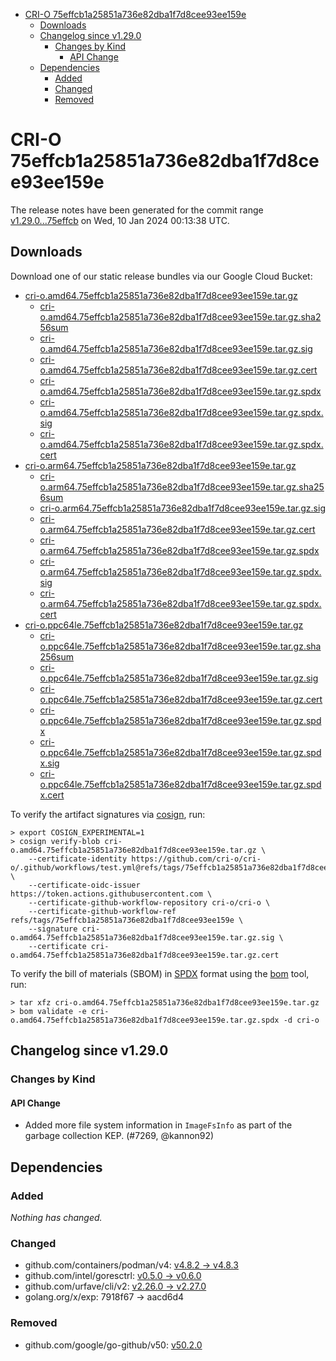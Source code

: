 - [CRI-O 75effcb1a25851a736e82dba1f7d8cee93ee159e](#cri-o-75effcb1a25851a736e82dba1f7d8cee93ee159e)
  - [Downloads](#downloads)
  - [Changelog since v1.29.0](#changelog-since-v1290)
    - [Changes by Kind](#changes-by-kind)
      - [API Change](#api-change)
  - [Dependencies](#dependencies)
    - [Added](#added)
    - [Changed](#changed)
    - [Removed](#removed)

# CRI-O 75effcb1a25851a736e82dba1f7d8cee93ee159e

The release notes have been generated for the commit range
[v1.29.0...75effcb](https://github.com/cri-o/cri-o/compare/v1.29.0...75effcb1a25851a736e82dba1f7d8cee93ee159e) on Wed, 10 Jan 2024 00:13:38 UTC.

## Downloads

Download one of our static release bundles via our Google Cloud Bucket:

- [cri-o.amd64.75effcb1a25851a736e82dba1f7d8cee93ee159e.tar.gz](https://storage.googleapis.com/cri-o/artifacts/cri-o.amd64.75effcb1a25851a736e82dba1f7d8cee93ee159e.tar.gz)
  - [cri-o.amd64.75effcb1a25851a736e82dba1f7d8cee93ee159e.tar.gz.sha256sum](https://storage.googleapis.com/cri-o/artifacts/cri-o.amd64.75effcb1a25851a736e82dba1f7d8cee93ee159e.tar.gz.sha256sum)
  - [cri-o.amd64.75effcb1a25851a736e82dba1f7d8cee93ee159e.tar.gz.sig](https://storage.googleapis.com/cri-o/artifacts/cri-o.amd64.75effcb1a25851a736e82dba1f7d8cee93ee159e.tar.gz.sig)
  - [cri-o.amd64.75effcb1a25851a736e82dba1f7d8cee93ee159e.tar.gz.cert](https://storage.googleapis.com/cri-o/artifacts/cri-o.amd64.75effcb1a25851a736e82dba1f7d8cee93ee159e.tar.gz.cert)
  - [cri-o.amd64.75effcb1a25851a736e82dba1f7d8cee93ee159e.tar.gz.spdx](https://storage.googleapis.com/cri-o/artifacts/cri-o.amd64.75effcb1a25851a736e82dba1f7d8cee93ee159e.tar.gz.spdx)
  - [cri-o.amd64.75effcb1a25851a736e82dba1f7d8cee93ee159e.tar.gz.spdx.sig](https://storage.googleapis.com/cri-o/artifacts/cri-o.amd64.75effcb1a25851a736e82dba1f7d8cee93ee159e.tar.gz.spdx.sig)
  - [cri-o.amd64.75effcb1a25851a736e82dba1f7d8cee93ee159e.tar.gz.spdx.cert](https://storage.googleapis.com/cri-o/artifacts/cri-o.amd64.75effcb1a25851a736e82dba1f7d8cee93ee159e.tar.gz.spdx.cert)
- [cri-o.arm64.75effcb1a25851a736e82dba1f7d8cee93ee159e.tar.gz](https://storage.googleapis.com/cri-o/artifacts/cri-o.arm64.75effcb1a25851a736e82dba1f7d8cee93ee159e.tar.gz)
  - [cri-o.arm64.75effcb1a25851a736e82dba1f7d8cee93ee159e.tar.gz.sha256sum](https://storage.googleapis.com/cri-o/artifacts/cri-o.arm64.75effcb1a25851a736e82dba1f7d8cee93ee159e.tar.gz.sha256sum)
  - [cri-o.arm64.75effcb1a25851a736e82dba1f7d8cee93ee159e.tar.gz.sig](https://storage.googleapis.com/cri-o/artifacts/cri-o.arm64.75effcb1a25851a736e82dba1f7d8cee93ee159e.tar.gz.sig)
  - [cri-o.arm64.75effcb1a25851a736e82dba1f7d8cee93ee159e.tar.gz.cert](https://storage.googleapis.com/cri-o/artifacts/cri-o.arm64.75effcb1a25851a736e82dba1f7d8cee93ee159e.tar.gz.cert)
  - [cri-o.arm64.75effcb1a25851a736e82dba1f7d8cee93ee159e.tar.gz.spdx](https://storage.googleapis.com/cri-o/artifacts/cri-o.arm64.75effcb1a25851a736e82dba1f7d8cee93ee159e.tar.gz.spdx)
  - [cri-o.arm64.75effcb1a25851a736e82dba1f7d8cee93ee159e.tar.gz.spdx.sig](https://storage.googleapis.com/cri-o/artifacts/cri-o.arm64.75effcb1a25851a736e82dba1f7d8cee93ee159e.tar.gz.spdx.sig)
  - [cri-o.arm64.75effcb1a25851a736e82dba1f7d8cee93ee159e.tar.gz.spdx.cert](https://storage.googleapis.com/cri-o/artifacts/cri-o.arm64.75effcb1a25851a736e82dba1f7d8cee93ee159e.tar.gz.spdx.cert)
- [cri-o.ppc64le.75effcb1a25851a736e82dba1f7d8cee93ee159e.tar.gz](https://storage.googleapis.com/cri-o/artifacts/cri-o.ppc64le.75effcb1a25851a736e82dba1f7d8cee93ee159e.tar.gz)
  - [cri-o.ppc64le.75effcb1a25851a736e82dba1f7d8cee93ee159e.tar.gz.sha256sum](https://storage.googleapis.com/cri-o/artifacts/cri-o.ppc64le.75effcb1a25851a736e82dba1f7d8cee93ee159e.tar.gz.sha256sum)
  - [cri-o.ppc64le.75effcb1a25851a736e82dba1f7d8cee93ee159e.tar.gz.sig](https://storage.googleapis.com/cri-o/artifacts/cri-o.ppc64le.75effcb1a25851a736e82dba1f7d8cee93ee159e.tar.gz.sig)
  - [cri-o.ppc64le.75effcb1a25851a736e82dba1f7d8cee93ee159e.tar.gz.cert](https://storage.googleapis.com/cri-o/artifacts/cri-o.ppc64le.75effcb1a25851a736e82dba1f7d8cee93ee159e.tar.gz.cert)
  - [cri-o.ppc64le.75effcb1a25851a736e82dba1f7d8cee93ee159e.tar.gz.spdx](https://storage.googleapis.com/cri-o/artifacts/cri-o.ppc64le.75effcb1a25851a736e82dba1f7d8cee93ee159e.tar.gz.spdx)
  - [cri-o.ppc64le.75effcb1a25851a736e82dba1f7d8cee93ee159e.tar.gz.spdx.sig](https://storage.googleapis.com/cri-o/artifacts/cri-o.ppc64le.75effcb1a25851a736e82dba1f7d8cee93ee159e.tar.gz.spdx.sig)
  - [cri-o.ppc64le.75effcb1a25851a736e82dba1f7d8cee93ee159e.tar.gz.spdx.cert](https://storage.googleapis.com/cri-o/artifacts/cri-o.ppc64le.75effcb1a25851a736e82dba1f7d8cee93ee159e.tar.gz.spdx.cert)

To verify the artifact signatures via [cosign](https://github.com/sigstore/cosign), run:

```console
> export COSIGN_EXPERIMENTAL=1
> cosign verify-blob cri-o.amd64.75effcb1a25851a736e82dba1f7d8cee93ee159e.tar.gz \
    --certificate-identity https://github.com/cri-o/cri-o/.github/workflows/test.yml@refs/tags/75effcb1a25851a736e82dba1f7d8cee93ee159e \
    --certificate-oidc-issuer https://token.actions.githubusercontent.com \
    --certificate-github-workflow-repository cri-o/cri-o \
    --certificate-github-workflow-ref refs/tags/75effcb1a25851a736e82dba1f7d8cee93ee159e \
    --signature cri-o.amd64.75effcb1a25851a736e82dba1f7d8cee93ee159e.tar.gz.sig \
    --certificate cri-o.amd64.75effcb1a25851a736e82dba1f7d8cee93ee159e.tar.gz.cert
```

To verify the bill of materials (SBOM) in [SPDX](https://spdx.org) format using the [bom](https://sigs.k8s.io/bom) tool, run:

```console
> tar xfz cri-o.amd64.75effcb1a25851a736e82dba1f7d8cee93ee159e.tar.gz
> bom validate -e cri-o.amd64.75effcb1a25851a736e82dba1f7d8cee93ee159e.tar.gz.spdx -d cri-o
```

## Changelog since v1.29.0

### Changes by Kind

#### API Change
 - Added more file system information in `ImageFsInfo` as part of the garbage collection KEP. (#7269, @kannon92)

## Dependencies

### Added
_Nothing has changed._

### Changed
- github.com/containers/podman/v4: [v4.8.2 → v4.8.3](https://github.com/containers/podman/v4/compare/v4.8.2...v4.8.3)
- github.com/intel/goresctrl: [v0.5.0 → v0.6.0](https://github.com/intel/goresctrl/compare/v0.5.0...v0.6.0)
- github.com/urfave/cli/v2: [v2.26.0 → v2.27.0](https://github.com/urfave/cli/v2/compare/v2.26.0...v2.27.0)
- golang.org/x/exp: 7918f67 → aacd6d4

### Removed
- github.com/google/go-github/v50: [v50.2.0](https://github.com/google/go-github/v50/tree/v50.2.0)
